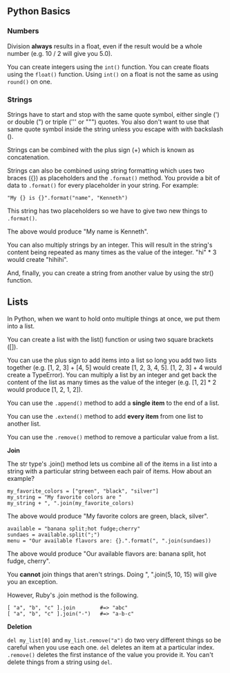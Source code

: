 ## Python Basics

### Numbers

Division **always** results in a float, even if the result would be a whole number (e.g. 10 / 2 will give you 5.0).

You can create integers using the `int()` function. You can create floats using the `float()` function. Using `int()` on a float is not the same as using `round()` on one.

### Strings

Strings have to start and stop with the same quote symbol, either single (') or double (") or triple (''' or """) quotes. You also don't want to use that same quote symbol inside the string unless you escape with with backslash (\).

Strings can be combined with the plus sign (+) which is known as concatenation.

Strings can also be combined using string formatting which uses two braces ({}) as placeholders and the `.format()` method. You provide a bit of data to `.format()` for every placeholder in your string. For example:

```
"My {} is {}".format("name", "Kenneth")
```

This string has two placeholders so we have to give two new things to `.format()`.

The above would produce "My name is Kenneth".

You can also multiply strings by an integer. This will result in the string's content being repeated as many times as the value of the integer. "hi" * 3 would create "hihihi".

And, finally, you can create a string from another value by using the str() function.


## Lists

In Python, when we want to hold onto multiple things at once, we put them into a list.

You can create a list with the list() function or using two square brackets ([]).

You can use the plus sign to add items into a list so long you add two lists together (e.g. [1, 2, 3] + [4, 5] would create [1, 2, 3, 4, 5].
[1, 2, 3] + 4 would create a TypeError). You can multiply a list by an integer and get back the content of the list as many times as the value of the integer (e.g. [1, 2] * 2 would produce [1, 2, 1, 2]).

You can use the `.append()` method to add a **single item** to the end of a list.

You can use the `.extend()` method to add **every item** from one list to another list.

You can use the `.remove()` method to remove a particular value from a list.


**Join**

The str type's .join() method lets us combine all of the items in a list into a string with a particular string between each pair of items. How about an example?

```
my_favorite_colors = ["green", "black", "silver"]
my_string = "My favorite colors are "
my_string + ", ".join(my_favorite_colors)
```

The above would produce "My favorite colors are green, black, silver".

```
available = "banana split;hot fudge;cherry"
sundaes = available.split(";")
menu = "Our available flavors are: {}.".format(", ".join(sundaes))
```

The above would produce "Our available flavors are: banana split, hot fudge, cherry".

You **cannot** join things that aren't strings. Doing ", ".join(5, 10, 15) will give you an exception.

However, Ruby's .join method is the following.
```
[ "a", "b", "c" ].join        #=> "abc"
[ "a", "b", "c" ].join("-")   #=> "a-b-c"
```

**Deletion**

`del my_list[0]` and `my_list.remove("a")` do two very different things so be careful when you use each one. `del` deletes an item at a particular index. `.remove()` deletes the first instance of the value you provide it.
You can't delete things from a string using `del`.

